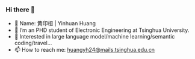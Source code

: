 ### Hi there 👋

- 🤔 Name: 黄印桓 | Yinhuan Huang
- 🔭 I’m an PHD student of Electronic Engineering at Tsinghua University.
- 💬 Interested in large language model/machine learning/semantic coding/travel...
- 📫 How to reach me: huangyh24@mails.tsinghua.edu.cn
